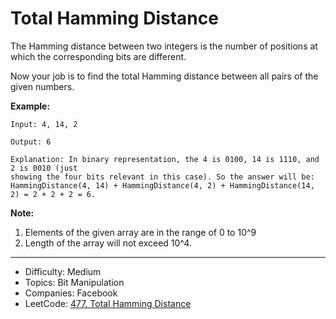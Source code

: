 # Total Hamming Distance

The Hamming distance between two integers is the number of positions at which the corresponding bits are different.

Now your job is to find the total Hamming distance between all pairs of the given numbers.

**Example:**
```
Input: 4, 14, 2

Output: 6

Explanation: In binary representation, the 4 is 0100, 14 is 1110, and 2 is 0010 (just
showing the four bits relevant in this case). So the answer will be:
HammingDistance(4, 14) + HammingDistance(4, 2) + HammingDistance(14, 2) = 2 + 2 + 2 = 6.
```

**Note:**
1. Elements of the given array are in the range of 0 to 10^9
2. Length of the array will not exceed 10^4.

---

* Difficulty: Medium
* Topics: Bit Manipulation
* Companies: Facebook
* LeetCode: [477. Total Hamming Distance](https://leetcode.com/problems/total-hamming-distance/description/)
